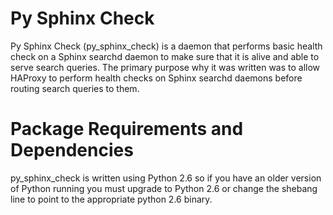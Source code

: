 Py Sphinx Check
===============
Py Sphinx Check (py_sphinx_check) is a daemon that performs basic health check
on a Sphinx searchd daemon to make sure that it is alive and able to serve
search queries. The primary purpose why it was written was to allow HAProxy to
perform health checks on Sphinx searchd daemons before routing search queries to
them.

Package Requirements and Dependencies
=====================================
py_sphinx_check is written using Python 2.6 so if you have an older version of Python
running you must upgrade to Python 2.6 or change the shebang line to point to
the appropriate python 2.6 binary.

